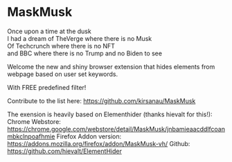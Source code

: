# MaskMusk

Once upon a time at the dusk  
I had a dream of TheVerge where there is no Musk  
Of Techcrunch where there is no NFT  
and BBC where there is no Trump and no Biden to see

Welcome the new and shiny browser extension that hides elements from webpage based on user set keywords.

With FREE predefined filter! 

Contribute to the list here:
https://github.com/kirsanau/MaskMusk



The exension is heavily based on Elementhider (thanks hievalt for this!):
Chrome Webstore: https://chrome.google.com/webstore/detail/MaskMusk/jnbamieaacddlfcoanmbkclnpoafhmie
Firefox Addon version: https://addons.mozilla.org/firefox/addon/MaskMusk-vh/
Github: https://github.com/hievalt/ElementHider
